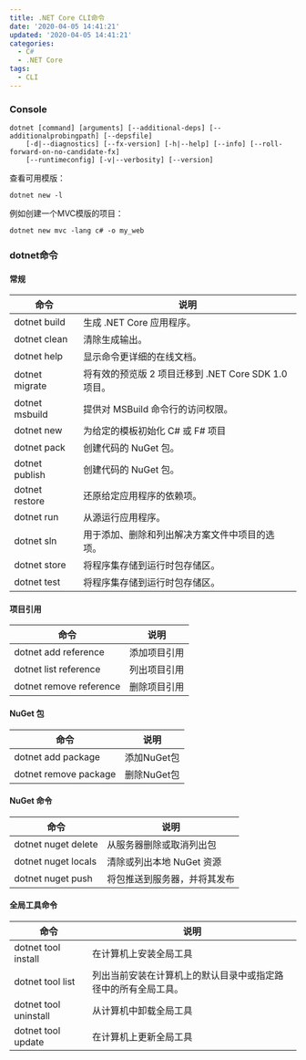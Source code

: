 ```yaml
---
title: .NET Core CLI命令
date: '2020-04-05 14:41:21'
updated: '2020-04-05 14:41:21'
categories:
  - C#
  - .NET Core
tags:
  - CLI
---
```

### Console

```shell
dotnet [command] [arguments] [--additional-deps] [--additionalprobingpath] [--depsfile]
    [-d|--diagnostics] [--fx-version] [-h|--help] [--info] [--roll-forward-on-no-candidate-fx]
    [--runtimeconfig] [-v|--verbosity] [--version]
```
<!--more -->
查看可用模版：
``` shell
dotnet new -l
```

例如创建一个MVC模版的项目：
``` shell
dotnet new mvc -lang c# -o my_web
```

### dotnet命令

#### 常规 

| 命令 | 说明 |
| --- | --- |
| dotnet build | 生成 .NET Core 应用程序。|
| dotnet clean | 清除生成输出。|
| dotnet help | 显示命令更详细的在线文档。|
| dotnet migrate | 将有效的预览版 2 项目迁移到 .NET Core SDK 1.0 项目。|
| dotnet msbuild | 提供对 MSBuild 命令行的访问权限。|
| dotnet new | 为给定的模板初始化 C# 或 F# 项目 |
| dotnet pack | 创建代码的 NuGet 包。|
| dotnet publish | 创建代码的 NuGet 包。 |
| dotnet restore | 还原给定应用程序的依赖项。|
| dotnet run | 从源运行应用程序。|
| dotnet sln | 用于添加、删除和列出解决方案文件中项目的选项。 |
| dotnet store | 将程序集存储到运行时包存储区。 | 
| dotnet test | 将程序集存储到运行时包存储区。 |

#### 项目引用

| 命令 | 说明 |
| --- | --- |
| dotnet add reference | 添加项目引用 |
| dotnet list reference | 列出项目引用 |
| dotnet remove reference | 删除项目引用

#### NuGet 包

| 命令 | 说明 |
| --- | --- |
| dotnet add package | 添加NuGet包 |
| dotnet remove package | 删除NuGet包 |

#### NuGet 命令

| 命令 | 说明 |
| --- | --- |
| dotnet nuget delete | 从服务器删除或取消列出包 |
| dotnet nuget locals | 清除或列出本地 NuGet 资源 |
| dotnet nuget push | 将包推送到服务器，并将其发布 |

#### 全局工具命令

| 命令 | 说明 |
| --- | --- |
| dotnet tool install | 在计算机上安装全局工具 | 
| dotnet tool list | 列出当前安装在计算机上的默认目录中或指定路径中的所有全局工具。|
| dotnet tool uninstall | 从计算机中卸载全局工具 |
| dotnet tool update  | 在计算机上更新全局工具 |
